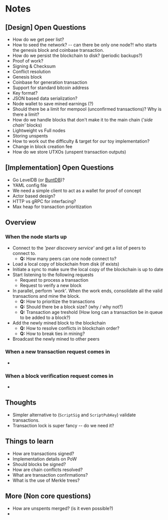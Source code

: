 # Notes

## [Design] Open Questions

- How do we get peer list?
- How to seed the network? -- can there be only one node?! who starts the genesis block and coinbase transaction.
- How do we persist the blockchain to disk? (periodic backups?)
- Proof of work?
- Signing & Checksum
- Conflict resolution
- Genesis block
- Coinbase for generation transaction
- Support for standard bitcoin address
- Key format?
- JSON based data serialization?
- Node wallet to save mined earnings (?)
- Should there be a limit for mempool (unconfirmed transactions)? Why is there a limit?
- How do we handle blocks that don't make it to the main chain (_'side chain'_ blocks)
- Lightweight vs Full nodes
- Storing unspents
- How to work out the difficulty & target for our toy implementation?
- Change in block creation fee
- How do we store UTXOs (unspent transaction outputs)

## [Implementation] Open Questions

- Go LevelDB (or [BuntDB](https://github.com/tidwall/buntdb))?
- YAML config file
- We need a simple client to act as a wallet for proof of concept
- Actor based design?
- HTTP vs gRPC for interfacing?
- Max heap for transaction prioritization

## Overview

### When the node starts up

- Connect to the _'peer discovery service'_ and get a list of peers to connect to.
    - __Q:__ How many peers can one node connect to?
- Load a local copy of blockchain from disk (if exists)
- Initiate a sync to make sure the local copy of the blockchain is up to date
- Start listening to the following requests
    - Request to process a transaction
    - Request to verify a new block
- In parallel, perform _'work'_. When the work ends, consolidate all the valid transactions and mine the block.
    - __Q:__ How to prioritize the transactions
    - __Q:__ Should there be a block size? (why / why not?)
    - __Q:__ Transaction age treshold (How long can a transaction be in queue to be added to a block?)
- Add the newly mined block to the blockchain
    - __Q:__ How to resolve conflicts in blockchain order?
    - __Q:__ How to break ties in mining?
- Broadcast the newly mined to other peers

### When a new transaction request comes in

-

### When a block verification request comes in

-

## Thoughts

- Simpler alternative to (`ScriptSig` and `ScriptPubKey`) validate transactions.
- Transaction lock is super fancy -- do we need it?


## Things to learn

- How are transactions signed?
- Implementation details on PoW
- Should blocks be signed?
- How are chain conflicts resolved?
- What are transaction confirmations?
- What is the use of Merkle trees?


## More (Non core questions)

- How are unspents merged? (is it even possible?)
-